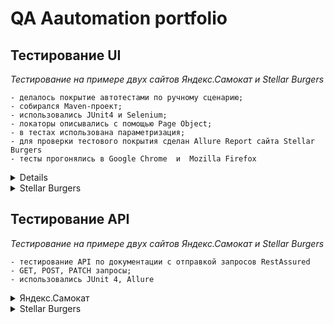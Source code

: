 # <a name="up" /> QA Aautomation portfolio
## Тестирование UI 
*Тестирование на примере двух сайтов Яндекс.Самокат и Stellar Burgers*  <br>

```
- делалось покрытие автотестами по ручному сценарию;
- собирался Maven-проект;
- использовались JUnit4 и Selenium;
- локаторы описывались с помощью Page Object;
- в тестах использована параметризация;
- для проверки тестового покрытия сделан Allure Report сайта Stellar Burgers
- тесты прогонялись в Google Chrome  и  Mozilla Firefox
```
  
 <details> 
 <summary>Яндекс.Самокат</summary>

 ### Код

<details>
<summary> Page Object, методы и скроллы Главной страницы </summary>

 <img src="https://i.ibb.co/7bZHWy8/qa-scooter-praktikum-services-ru.png" alt="qa-scooter-praktikum-services-ru" border="0"> <br>
MainPage.java  <br>
 <img src="https://i.ibb.co/vQD3nVm/github-com-Sabina-Badeeva-UI-Selenium-tests-of-Yandex-Samokat-blob-develop-src-main-java-org-example.png" alt="github-com-Sabina-Badeeva-UI-Selenium-tests-of-Yandex-Samokat-blob-develop-src-main-java-org-example" border="0"> <br>
[Наверх](#up)

</details>

<details>
<summary> Page Object, методы страницы Авторизации </summary>
<img src="https://i.ibb.co/mJ6K6bj/2023-12-03-040558.jpg" alt="2023-12-03-040558" border="0"> <br>
OrderPage.java
<img src="https://i.ibb.co/w0CDVHY/github-com-Sabina-Badeeva-UI-Selenium-tests-of-Yandex-Samokat-blob-develop-src-main-java-org-example.png" alt="github-com-Sabina-Badeeva-UI-Selenium-tests-of-Yandex-Samokat-blob-develop-src-main-java-org-example" border="0"> <br>
 
[Наверх](#up)

</details>

<details>
<summary>Page Object, методы для логотипа </summary>
<img src="https://i.ibb.co/BypvGvR/github-com-Sabina-Badeeva-UI-Selenium-tests-of-Yandex-Samokat-blob-develop-src-main-java-Logo-Samoca.png" alt="github-com-Sabina-Badeeva-UI-Selenium-tests-of-Yandex-Samokat-blob-develop-src-main-java-Logo-Samoca" border="0">
 
[Наверх](#up)

</details>

### Тесты
<details>
<summary>Тест полного пользовательского сценария с авторизацией и заказом самоката</summary>
 <img src="https://i.ibb.co/yfTXWWP/github-com-Sabina-Badeeva-UI-Selenium-tests-of-Yandex-Samokat-blob-develop-src-test-java-org-example.png" alt="github-com-Sabina-Badeeva-UI-Selenium-tests-of-Yandex-Samokat-blob-develop-src-test-java-org-example" border="0">
 
 [Наверх](#up)
 
</details>

<details>
<summary>Параметризованный тест с набором разных данных при заказе самоката</summary>
OrderParamTest.java
<img src="https://i.ibb.co/yfTXWWP/github-com-Sabina-Badeeva-UI-Selenium-tests-of-Yandex-Samokat-blob-develop-src-test-java-org-example.png" alt="github-com-Sabina-Badeeva-UI-Selenium-tests-of-Yandex-Samokat-blob-develop-src-test-java-org-example" border="0"><img src="https://i.ibb.co/qJ8qbyZ/github-com-Sabina-Badeeva-UI-Selenium-tests-of-Yandex-Samokat-Order-Param-Test-java.png" alt="github-com-Sabina-Badeeva-UI-Selenium-tests-of-Yandex-Samokat-Order-Param-Test-java" border="0">

  [Наверх](#up)
  
</details>

<details>
<summary>Тест проверяет содержат ли элементы нужный текст</summary> 
QuestionsMainPageTest.java
<img src="https://i.ibb.co/NW119fJ/github-com-Sabina-Badeeva-UI-of-Yandex-Questions-Main-Page-Test-java-6.png" alt="github-com-Sabina-Badeeva-UI-of-Yandex-Questions-Main-Page-Test-java-6" border="0">
  
  [Наверх](#up)

</details>

<details>
<summary>Параметризованный тест авторизации</summary>
InputNameSurnameAddressParamTest.java
<img src="https://i.ibb.co/642VxLZ/github-com-Sabina-Badeeva-UI-Selenium-tests-of-Yandex-Samokat-blob-develop-src-test-java-Input-Name.png" alt="github-com-Sabina-Badeeva-UI-Selenium-tests-of-Yandex-Samokat-blob-develop-src-test-java-Input-Name-" border="0">
  
 [Наверх](#up)

</details>

<details>
<summary>Тест проверяет, что логотип ведет на главную страницу</summary>
LogoSamocatTest.java
<img src="https://i.ibb.co/WxdgFKR/github-com-Sabina-Badeeva-UI-Selenium-tests-of-Yandex-Samokat-blob-develop-src-test-java-Logo-Samoca.png" alt="github-com-Sabina-Badeeva-UI-Selenium-tests-of-Yandex-Samokat-blob-develop-src-test-java-Logo-Samoca" border="0">

 [Наверх](#up)

</details>

### Видео тестов

<details>
<summary>Видео теста полного пользовательского сценария с авторизацией и заказом самоката</summary>

https://github.com/SabinaBadeeva/qa_automation_portfolio/assets/117313358/e916fa38-2c7a-42a7-a90c-c7f51d214c45

</details>
</details>
<details>
  
<summary>Stellar Burgers</summary>

### Код
<details>
<summary>Page Object и методы Авторизации</summary>
<img src="https://i.ibb.co/HNbpBLn/2023-12-06-200253.jpg" alt="2023-12-06-200253" border="0"><br>
AuthorisationPage.java
<img src="https://i.ibb.co/Cs4mmW1/github-com-Sabina-Badeeva-UI-Tests-Page-Object-Of-Stellar-Burgers-blob-develop-3-src-main-java-org-e.png" alt="github-com-Sabina-Badeeva-UI-Tests-Page-Object-Of-Stellar-Burgers-blob-develop-3-src-main-java-org-e" border="0">
  
 [Наверх](#up)
  
</details>

<details>
<summary>Page Object и методы Главной страницы</summary>
<img src="https://i.ibb.co/SrJTfyd/stellarburgers-nomoreparties-site.png" alt="stellarburgers-nomoreparties-site" border="0">  <br>
MainPage.java
<img src="https://i.ibb.co/4MBRzQv/2023-12-06-201006.jpg" alt="2023-12-06-201006" border="0">

[Наверх](#up)
</details>

<details>
<summary>Page Object и методы Личного кабинета</summary>
<img src="https://i.ibb.co/0yb16T9/2023-12-06-203235.jpg" alt="2023-12-06-203235" border="0"><br>
PrivateAccount.java
<img src="https://i.ibb.co/3fnhBHC/github-com-Sabina-Badeeva-UI-Tests-Page-Object-Of-Stellar-Burgers-blob-develop-3-src-main-java-org-e.png" alt="github-com-Sabina-Badeeva-UI-Tests-Page-Object-Of-Stellar-Burgers-blob-develop-3-src-main-java-org-e" border="0">

[Наверх](#up)
</details>

<details>
<summary>Page Object, методы и скроллы Конструктора</summary>
<img src="https://i.ibb.co/k0xj7CK/2023-12-06-202424.jpg" alt="2023-12-06-202424" border="0"><br>
TransferButton.java
<img src="https://i.ibb.co/4g5m41W/github-com-Sabina-Badeeva-UI-Tests-Page-Object-Of-Stellar-Burgers-blob-develop-3-src-main-java-org-e.png" alt="github-com-Sabina-Badeeva-UI-Tests-Page-Object-Of-Stellar-Burgers-blob-develop-3-src-main-java-org-e" border="0">

[Наверх](#up)
</details>

<details>
<summary>Page Object, методы страницы Регистрации</summary>
<img src="https://i.ibb.co/DGct03s/2023-12-06-201554.jpg" alt="2023-12-06-201554" border="0"><br>
RegistrationPage.java  
<img src="https://i.ibb.co/12gz4dP/github-com-Sabina-Badeeva-UI-Tests-Page-Object-Of-Stellar-Burgers-blob-develop-3-src-main-java-org-e.png" alt="github-com-Sabina-Badeeva-UI-Tests-Page-Object-Of-Stellar-Burgers-blob-develop-3-src-main-java-org-e" border="0">

  [Наверх](#up)
</details>

### Тесты

<details>
<summary>Resources.java</summary>
<img src="https://i.ibb.co/vYsH726/github-com-Sabina-Badeeva-UI-Tests-Page-Object-Of-Stellar-Burgers-blob-develop-3-src-test-java-Resou.png" alt="github-com-Sabina-Badeeva-UI-Tests-Page-Object-Of-Stellar-Burgers-blob-develop-3-src-test-java-Resou" border="0"><br>

[Наверх](#up)
</details>
<details>
<summary>Тесты регистрации</summary> 
RegistrationTest.java  
<img src="https://i.ibb.co/xqPfTPt/github-com-Sabina-Badeeva-UI-Tests-Page-Object-Of-Stellar-Burgers-blob-develop-3-src-test-java-Regis.png" alt="github-com-Sabina-Badeeva-UI-Tests-Page-Object-Of-Stellar-Burgers-blob-develop-3-src-test-java-Regis" border="0">

[Наверх](#up)
</details>

<details>
<summary>Тесты по различным сценариям</summary>
TransferTest.java
<img src="https://i.ibb.co/x6PCWYL/github-com-Sabina-Badeeva-UI-Tests-Page-Object-Of-Stellar-Burgers-blob-develop-3-src-test-java-Trans.png" alt="github-com-Sabina-Badeeva-UI-Tests-Page-Object-Of-Stellar-Burgers-blob-develop-3-src-test-java-Trans" border="0">

[Наверх](#up)
</details>

### Отчет по покрытию
<details>
<summary>Allure results</summary>
<img src="https://i.ibb.co/fCnsGmG/2023-12-10-002444.jpg" alt="2023-12-10-002444" border="0">
<img src="https://i.ibb.co/QMVg5tr/2023-12-10-002515.jpg" alt="2023-12-10-002515" border="0">
  
  [Наверх](#up)
</details>
</details>
  
## Тестирование API 
*Тестирование на примере двух сайтов Яндекс.Самокат и Stellar Burgers*  <br>

```
- тестирование API по документации с отправкой запросов RestAssured
- GET, POST, PATCH запросы;
- использовались JUnit 4, Allure

```
<details>
<summary>Яндекс.Самокат</summary>
  Тестирование API на создание курьера, проверки логина, создание заказа по документации qa-scooter.praktikum-services.ru/docs/.
  <details>
  <summary>Тестируемые ручки</summary>
    
 ### Создание курьера
 ```
-курьера можно создать;
-нельзя создать двух одинаковых курьеров;
-чтобы создать курьера, нужно передать в ручку все обязательные поля;
-запрос возвращает правильный код ответа;
-успешный запрос возвращает ok: true;
-если одного из полей нет, запрос возвращает ошибку;
-если создать пользователя с логином, который уже есть, возвращается ошибка.
```
### Логин курьера
```
-курьер может авторизоваться;
-для авторизации нужно передать все обязательные поля;
-система вернёт ошибку, если неправильно указать логин или пароль;
-если какого-то поля нет, запрос возвращает ошибку;
-если авторизоваться под несуществующим пользователем, запрос возвращает ошибку;
-успешный запрос возвращает id.
```
### Создание заказа
```
Проверить, что когда создаёшь заказ:
можно указать один из цветов — BLACK или GREY;
можно указать оба цвета;
можно совсем не указывать цвет;
тело ответа содержит track.
Чтобы протестировать создание заказа, нужно использовать параметризацию.
```
### Список заказов
```
Проверить, что в тело ответа возвращается список заказов.
```
</details>

### Код
  <details>
  <summary>Курьер (courier)</summary>
  <details>
    <summary>Constants.java</summary>
<img src="https://i.ibb.co/6XZrQB4/2023-12-06-215947.jpg" alt="2023-12-06-215947" border="0"><.br>
  
[Наверх](#up)
</details>

<details>
    <summary>Courier.java</summary>
<img src="https://i.ibb.co/LnL3q5w/github-com-Sabina-Badeeva-API-Tests-Yandex-Samokat-blob-develop-src-main-java-org-example-courier-Co.png" alt="github-com-Sabina-Badeeva-API-Tests-Yandex-Samokat-blob-develop-src-main-java-org-example-courier-Co" border="0">
  
[Наверх](#up)
</details>
<details>
    <summary>Courier.Client.java</summary>
<img src="https://i.ibb.co/9VPyC3G/github-com-Sabina-Badeeva-API-Tests-Yandex-Samokat-blob-develop-src-main-java-org-example-courier-Co.png" alt="github-com-Sabina-Badeeva-API-Tests-Yandex-Samokat-blob-develop-src-main-java-org-example-courier-Co" border="0">
  
[Наверх](#up)
</details>

<details>
    <summary>CourierCredentials.java</summary>
<img src="https://i.ibb.co/sV7Ttpb/2023-12-06-222235.jpg" alt="2023-12-06-222235" border="0">
  
  [Наверх](#up)
</details>
<details>
    <summary>CourierGenerator.java</summary>
<img src="https://i.ibb.co/9gs7gGC/github-com-Sabina-Badeeva-API-Tests-Yandex-Samokat-blob-develop-src-main-java-org-example-courier-Co.png" alt="github-com-Sabina-Badeeva-API-Tests-Yandex-Samokat-blob-develop-src-main-java-org-example-courier-Co" border="0">
  
  [Наверх](#up)
</details>
</details>

<details>
    <summary>Заказ (order)</summary>
  <details>
    <summary>Order.java</summary>
<img src="https://i.ibb.co/vLMXqD7/github-com-Sabina-Badeeva-API-Tests-Yandex-Samokat-blob-develop-src-main-java-org-example-order-Orde.png" alt="github-com-Sabina-Badeeva-API-Tests-Yandex-Samokat-blob-develop-src-main-java-org-example-order-Orde" border="0">

[Наверх](#up)
</details>
<details>
    <summary>OrderClient.java</summary>
<img src="https://i.ibb.co/zh87QgY/github-com-Sabina-Badeeva-API-Tests-Yandex-Samokat-blob-develop-src-main-java-org-example-order-Orde.png" alt="github-com-Sabina-Badeeva-API-Tests-Yandex-Samokat-blob-develop-src-main-java-org-example-order-Orde" border="0">

[Наверх](#up)
</details>
<details>
    <summary>OrderGenerator.java</summary>
<img src="https://i.ibb.co/rpdnNcw/2023-12-06-224016.jpg" alt="2023-12-06-224016" border="0">

[Наверх](#up)
</details>
<details>
    <summary>BaseApi.java</summary>
<img src="https://i.ibb.co/XsR87s4/2023-12-06-224111.jpg" alt="2023-12-06-224111" border="0">

[Наверх](#up)
</details>
  </details>
  
### Тесты
  
<details>
   <summary>Тесты по созданию курьера (CreateCourierTest.java)</summary>
  <img src="https://i.ibb.co/cvxMycb/github-com-Sabina-Badeeva-API-Tests-Yandex-Samokat-blob-develop-src-test-java-Create-Courier-Test-ja.png" alt="github-com-Sabina-Badeeva-API-Tests-Yandex-Samokat-blob-develop-src-test-java-Create-Courier-Test-ja" border="0">
  
[Наверх](#up)
</details>
<details>
   <summary>Тесты по созданию заказа (CreateOrderTest.java)</summary>
<img src="https://i.ibb.co/wB874Dz/github-com-Sabina-Badeeva-API-Tests-Yandex-Samokat-blob-develop-src-test-java-Create-Order-Test-java.png" alt="github-com-Sabina-Badeeva-API-Tests-Yandex-Samokat-blob-develop-src-test-java-Create-Order-Test-java" border="0">
  
[Наверх](#up)
</details>
<details>
   <summary>Тесты на авторизацию курьера (LoginCourierTest.java)</summary>
<img src="https://i.ibb.co/BgBWVj7/github-com-Sabina-Badeeva-API-Tests-Yandex-Samokat-blob-develop-src-test-java-Login-Courier-Test-jav.png" alt="github-com-Sabina-Badeeva-API-Tests-Yandex-Samokat-blob-develop-src-test-java-Login-Courier-Test-jav" border="0">

  [Наверх](#up)
</details>
<details>
   <summary>Тест на проверку списка заказов</summary>
<img src="https://i.ibb.co/YcfH55P/github-com-Sabina-Badeeva-API-Tests-Yandex-Samokat-blob-develop-src-test-java-List-Order-Test-java.png" alt="github-com-Sabina-Badeeva-API-Tests-Yandex-Samokat-blob-develop-src-test-java-List-Order-Test-java" border="0">

  [Наверх](#up)
</details>

### Отчет по покрытию
<details>
   <summary>Allure results</summary>
<img src="https://i.ibb.co/hBwGS9h/2023-12-09-224544.jpg" alt="2023-12-09-224544" border="0">
<img src="https://i.ibb.co/w4wcXGc/2023-12-09-224634.jpg" alt="2023-12-09-224634" border="0">

   [Наверх](#up)
</details>

### Видео тестов 
<details>
   <summary>Видео примера прохождения тестов по созданию курьера</summary>
  
https://github.com/SabinaBadeeva/qa_automation_portfolio/assets/117313358/995d0908-40c4-4d41-83d5-d358a2ed423a

  </details>
</details>

<details>
   <summary>Stellar Burgers</summary>
  
  ```
Тестирование API на создание пользователя, проверки логина, создание заказа.
```

<details>
   <summary>Тестируемые ручки</summary>

#### Создание пользователя:
```
создать уникального пользователя;
создать пользователя, который уже зарегистрирован;
создать пользователя и не заполнить одно из обязательных полей.
```
#### Логин пользователя:
```
логин под существующим пользователем,
логин с неверным логином и паролем.
```
#### Изменение данных пользователя:
```
с авторизацией,
без авторизации,
Для обеих ситуаций нужно проверить, что любое поле можно изменить.
Для неавторизованного пользователя — ещё и то, что система вернёт ошибку.
```
#### Создание заказа:
```
с авторизацией,
без авторизации,
с ингредиентами,
без ингредиентов,
с неверным хешем ингредиентов.
```
#### Получение заказов конкретного пользователя:
```
авторизованный пользователь,
неавторизованный пользователь.
```
 </details>
 
   ### Код
<details>
   <summary> Заказ (order)</summary>

  <details>
   <summary>Ingredients.java</summary>
  <img src="https://i.ibb.co/LJ065H5/2023-12-10-005433.jpg" alt="2023-12-10-005433" border="0">
  
[Наверх](#up)
</details>
 <details>
   <summary>IngredientsClient.java</summary>
  <img src="https://i.ibb.co/Nrdhm94/2023-12-10-005922.jpg" alt="2023-12-10-005922" border="0">

  [Наверх](#up)
</details>
<details>
   <summary>Order.java</summary>
<img src="https://i.ibb.co/b3vdXkK/2023-12-10-010016.jpg" alt="2023-12-10-010016" border="0">

[Наверх](#up)
</details>
   <details>
   <summary>OrderClient.java</summary>
     <img src="https://i.ibb.co/wzVBCPD/github-com-Sabina-Badeeva-API-Tests-Stellar-Burgers-blob-develop-2-src-main-java-org-example-order-O.png" alt="github-com-Sabina-Badeeva-API-Tests-Stellar-Burgers-blob-develop-2-src-main-java-org-example-order-O" border="0">

   [Наверх](#up)
</details>
</details>

<details>
   <summary> Пользователь (user)</summary>
<details>
   <summary>BaseApi.java</summary>
   <img src="https://i.ibb.co/cyC6t2d/2023-12-10-010652.jpg" alt="2023-12-10-010652" border="0">
</details>

<details>
   <summary>Constants.java</summary>
     <img src="https://i.ibb.co/W5MzzWt/2023-12-10-010849.jpg" alt="2023-12-10-010849" border="0">
</details>
<details>
   <summary>User.java</summary>
<img src="https://i.ibb.co/Pjn9fq1/github-com-Sabina-Badeeva-API-Tests-Stellar-Burgers-blob-develop-2-src-main-java-org-example-user-Us.png" alt="github-com-Sabina-Badeeva-API-Tests-Stellar-Burgers-blob-develop-2-src-main-java-org-example-user-Us" border="0">

[Наверх](#up)
</details>
<details>
   <summary>UserClient.java</summary>
   <img src="https://i.ibb.co/Btxr9sS/github-com-Sabina-Badeeva-API-Tests-Stellar-Burgers-blob-develop-2-src-main-java-org-example-user-Us.png" alt="github-com-Sabina-Badeeva-API-Tests-Stellar-Burgers-blob-develop-2-src-main-java-org-example-user-Us" border="0">

[Наверх](#up)
</details>
<details>
   <summary>UserCredentials.java</summary>
   <img src="https://i.ibb.co/M1B98xX/github-com-Sabina-Badeeva-API-Tests-Stellar-Burgers-blob-develop-2-src-main-java-org-example-user-Us.png" alt="github-com-Sabina-Badeeva-API-Tests-Stellar-Burgers-blob-develop-2-src-main-java-org-example-user-Us" border="0">

   [Наверх](#up)
</details>
</details>

  ### Тесты
  <details>
   <summary>orderTest</summary>
<details>
   <summary>Тесты на создание заказа (CreateOrderTest.java)</summary>
  <img src="https://i.ibb.co/nPCKCvz/github-com-Sabina-Badeeva-API-Tests-Stellar-Burgers-blob-develop-2-src-test-java-order-Test-Create-O.png" alt="github-com-Sabina-Badeeva-API-Tests-Stellar-Burgers-blob-develop-2-src-test-java-order-Test-Create-O" border="0">

  [Наверх](#up)
</details>
<details>
   <summary>Тесты получения заказа пользователя и списка заказов(GetOrderTest.java)</summary>
   <img src="https://i.ibb.co/dgfm9gp/github-com-Sabina-Badeeva-API-Tests-Stellar-Burgers-blob-develop-2-src-test-java-order-Test-Get-Orde.png" alt="github-com-Sabina-Badeeva-API-Tests-Stellar-Burgers-blob-develop-2-src-test-java-order-Test-Get-Orde" border="0">

  [Наверх](#up)
</details>
  </details>
  
   <details>
   <summary>userTest</summary>
<details>
   <summary>Тесты на изменение данных пользователя(UserChangeDataTest.java)</summary>
   <img src="https://i.ibb.co/jg574Gz/github-com-Sabina-Badeeva-API-Tests-Stellar-Burgers-blob-develop-2-src-test-java-user-Test-User-Chan.png" alt="github-com-Sabina-Badeeva-API-Tests-Stellar-Burgers-blob-develop-2-src-test-java-user-Test-User-Chan" border="0">

   [Наверх](#up)
</details>
<details>
   <summary>Тест на создание пользователя с пустыми полями (UserEmptyDataTest.java)</summary>
   <img src="https://i.ibb.co/yFw8zJw/github-com-Sabina-Badeeva-API-Tests-Stellar-Burgers-blob-develop-2-src-test-java-user-Test-User-Empt.png" alt="github-com-Sabina-Badeeva-API-Tests-Stellar-Burgers-blob-develop-2-src-test-java-user-Test-User-Empt" border="0">

   [Наверх](#up)
</details>
<details>
   <summary>Тест на различную авторизацию пользователя(UserLoginTest.java)</summary>
<img src="https://i.ibb.co/G3ZtJQq/github-com-Sabina-Badeeva-API-Tests-Stellar-Burgers-blob-develop-2-src-test-java-user-Test-User-Logi.png" alt="github-com-Sabina-Badeeva-API-Tests-Stellar-Burgers-blob-develop-2-src-test-java-user-Test-User-Logi" border="0">

[Наверх](#up)
</details>
<details>
   <summary>Тесты на создание пользователя(UserTest.java)</summary>
<img src="https://i.ibb.co/Jd74kvs/github-com-Sabina-Badeeva-API-Tests-Stellar-Burgers-blob-develop-2-src-test-java-user-Test-User-Test.png" alt="github-com-Sabina-Badeeva-API-Tests-Stellar-Burgers-blob-develop-2-src-test-java-user-Test-User-Test" border="0">

[Наверх](#up)
</details>
  </details>

  
### Отчет по покрытию
  <details>
   <summary>Allure results</summary>
<img src="https://i.ibb.co/d7dN0XG/2023-12-10-014407.jpg" alt="2023-12-10-014407" border="0">
<img src="https://i.ibb.co/jyN4TN1/2023-12-10-014435.jpg" alt="2023-12-10-014435" border="0">

[Наверх](#up)
</details>

### Видео тестов
<details>
   <summary>Видео тестов по созданию заказа</summary>

https://github.com/SabinaBadeeva/qa_automation_portfolio/assets/117313358/2a139ab6-4143-4c0e-80af-5fa322f12fe0
</details>

## Юнит-тестирование 

<details>
   <summary> Часть кода программы </summary>
</details>
<details>
   <summary>Stellar_Burgers</summary>
</details>

```
- использовались  Mockito и JUnit;
- для увеличения покрытия каждый метод каждого класса вызывался отдельным тестом;
- использовались параметризация, инъекция зависпимостей, стабы, моки;
- отчет по покрытию в Jacoco.

```


